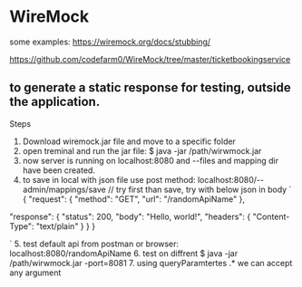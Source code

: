# WireMock
some examples:
https://wiremock.org/docs/stubbing/

https://github.com/codefarm0/WireMock/tree/master/ticketbookingservice

## to generate a static response for testing, outside the application.
Steps
1. Download wiremock.jar file and move to a specific folder
2. open treminal and run the jar file: $ java -jar /path/wirwmock.jar
3. now server is running on localhost:8080 and --files and mapping dir have been created.
4. to save in local with json file use post method: localhost:8080/--admin/mappings/save // try first than save, try with below json in body
`
{
  "request": {
    "method": "GET",
    "url": "/randomApiName"
  },

  "response": {
    "status": 200,
    "body": "Hello, world!",
    "headers": {
        "Content-Type": "text/plain"
    }
  }
}

`
5. test default api from postman or browser: localhost:8080/randomApiName
6. test on diffrent $ java -jar /path/wirwmock.jar -port=8081
7. using queryParamtertes .* we can accept any argument
